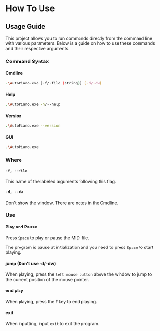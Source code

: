 # How To Use

## Usage Guide
This project allows you to run commands directly from the command line with various parameters. Below is a guide on how to use these commands and their respective arguments.

### Command Syntax

#### Cmdline
```bash
.\AutoPiano.exe [-f/-file (string)] [-d/-dw]
```

#### Help
```bash
.\AutoPiano.exe -h/--help
```

#### Version
```bash
.\AutoPiano.exe --version
```

#### GUI
```bash
.\AutoPiano.exe
```

### Where

#### `-f, --file`
This name of the labeled arguments following this flag.

#### `-d, --dw`
Don't show the window.
There are notes in the Cmdline.

### Use

#### Play and Pause
Press `Space` to play or pause the MIDI file.

The program is pause at initialization and you need to press `Space` to start playing.

#### jump (Don't use -d/-dw)
When playing, press the `left mouse button` above the window to jump to the current position of the mouse pointer.

#### end play
When playing, press the `F` key to end playing.

#### exit
When inputting, input `exit` to exit the program.